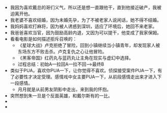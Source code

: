 - 我因为喜欢戴总的哥们义气，所以还是想一直跟他干，直到他接近破产，我被迫离开他。
- 我老婆不喜欢结婚，因为未婚先孕，为了不被老家人说闲话，她不得不结婚。
- 我妈妈喜欢打麻将，因为被人诱惑到深圳，适应了环境后，她回不来老家。
- 我爸爸喜欢当官，因为鼓励高龄内退，又因为可以提干，他变成了我家保姆。
- 看看电影是如何描述拒斥召唤的：
	- 《星球大战》卢克拒绝了冒险，回到小镇继续当小镇青年，却发现家人被东场东方不败击杀。卢克复仇之心让他冒险。
	- 《黑客帝国》红药丸与蓝药丸让主角在现实与虚幻中选择。
	- 过程总结：初始A—拉回A—拉不回—>最终B
- 类似于PUA，喜欢你PUA一下，让你觉得不喜欢。侦探接受案件PUA一下，有了必要性才决定受理。感情戏中女主要PUA一下，从前段感情走出来才进入下一段感情。
	- 月月就是从前男友阴影中走出，来到我的怀抱。
- 突然想到朱一旦是个反面英雄，和戴尔斯有的一比。
-
-